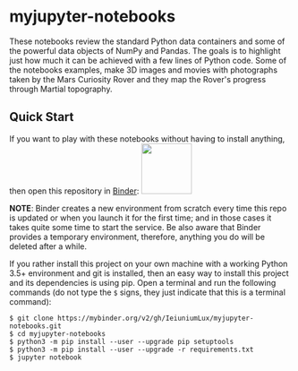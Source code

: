 # myjupyter-notebooks

These notebooks review the standard Python data containers and some of the powerful data objects of NumPy and Pandas. The goals is to highlight just how much it can be achieved with a few lines of Python code. Some of the notebooks examples, make 3D images and movies with photographs taken by the Mars Curiosity Rover and they map the Rover's progress through Martial topography.

## Quick Start

If you want to play with these notebooks without having to install anything, then open this repository in [Binder](https://mybinder.org/v2/gh/IeiuniumLux/myjupyter-notebooks.git/master):
<a href="https://mybinder.org/v2/gh/IeiuniumLux/myjupyter-notebooks.git/master"><img src="https://matthiasbussonnier.com/posts/img/binder_logo_128x128.png" width="90" /></a>

**NOTE**: Binder creates a new environment from scratch every time this repo is updated or when you launch it for the first time; and in those cases it takes quite some time to start the service.  Be also aware that Binder provides a temporary environment, therefore, anything you do will be deleted after a while.

If you rather install this project on your own machine with a working Python 3.5+ environment and git is installed, then an easy way to install this project and its dependencies is using pip. Open a terminal and run the following commands (do not type the `$` signs, they just indicate that this is a terminal command):

    $ git clone https://mybinder.org/v2/gh/IeiuniumLux/myjupyter-notebooks.git
    $ cd myjupyter-notebooks
    $ python3 -m pip install --user --upgrade pip setuptools
    $ python3 -m pip install --user --upgrade -r requirements.txt
    $ jupyter notebook
